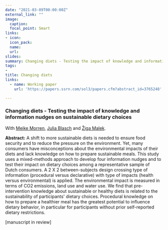 ```yaml
---
date: "2021-03-09T00:00:00Z"
external_link: ""
image:
  caption: 
  focal_point: Smart
links:
- icon: 
  icon_pack: 
  name: 
  url: 
slides: 
summary: Changing diets - Testing the impact of knowledge and information nudges on sustainable dietary choices. With Meike Morren, Julia Blasch and &#381;iga Malek.
tags:
- 
title: Changing diets 
links:
  - name: Working paper
    url: 'https://papers.ssrn.com/sol3/papers.cfm?abstract_id=3765248'

---
```


<h3> Changing diets - Testing the impact of knowledge and information nudges on sustainable dietary choices </h3>

With [Meike Morren](https://www.meikemorren.com/), [Julia Blasch](https://research.vu.nl/en/persons/julia-blasch) and [&#381;iga Malek](https://research.vu.nl/en/persons/%C5%BEiga-malek). 

<b>Abstract:</b>
A shift to more sustainable diets is needed to ensure food security and to reduce the pressure on the environment. Yet, many consumers have misconceptions about the environmental impacts of their diets and lack knowledge on how to prepare sustainable meals. This study uses a mixed-methods approach to develop four information nudges and to test their impact on dietary choices among a representative sample of Dutch consumers. A 2 X 2 between-subjects design crossing type of information (procedural versus declarative) with type of impacts (health versus environmental) is applied. The environmental impact is measured in terms of CO2 emissions, land use and water use. We find that pre-intervention knowledge about sustainable or healthy diets is related to the sustainability of participants' dietary choices. Procedural knowledge on how to prepare a healthier meal has the greatest potential to influence dietary behavior, in particular for participants without prior self-reported dietary restrictions.

[manuscript in review]